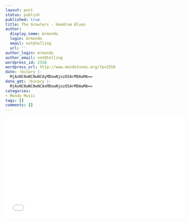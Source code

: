 ```yaml
---
layout: post
status: publish
published: true
title: The Growlers - Humdrum Blues
author:
  display_name: mrmondo
  login: mrmondo
  email: not@telling
  url: ''
author_login: mrmondo
author_email: not@telling
wordpress_id: 2558
wordpress_url: http://www.mondotunes.org/?p=2558
date: !binary |-
  MjAxNC0wNC0wNCAyMDowNjozOSArMDAwMA==
date_gmt: !binary |-
  MjAxNC0wNC0wNCAxMDowNjozOSArMDAwMA==
categories:
- Mondo Music
tags: []
comments: []
---
```

<iframe width="560" height="315" src="//www.youtube.com/embed/oukEcOFYV1Y" frameborder="0"> </iframe>
